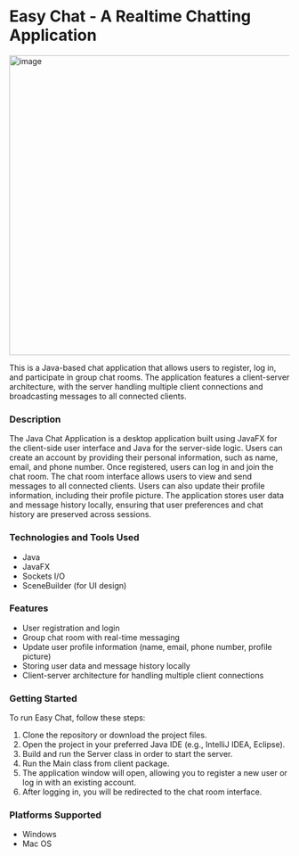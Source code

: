 
# Easy Chat - A Realtime Chatting Application

<img width="538" alt="image" src="https://github.com/nafisreza/easy-chat/assets/68966649/78c6a346-9396-463d-8ee2-740bb8cc5a37">

This is a Java-based chat application that allows users to register, log in, and participate in group chat rooms. The application features a client-server architecture, with the server handling multiple client connections and broadcasting messages to all connected clients.

### Description

The Java Chat Application is a desktop application built using JavaFX for the client-side user interface and Java for the server-side logic. Users can create an account by providing their personal information, such as name, email, and phone number. Once registered, users can log in and join the chat room.
The chat room interface allows users to view and send messages to all connected clients. Users can also update their profile information, including their profile picture. The application stores user data and message history locally, ensuring that user preferences and chat history are preserved across sessions.

### Technologies and Tools Used

- Java
- JavaFX
- Sockets I/O
- SceneBuilder (for UI design)

### Features
- User registration and login
- Group chat room with real-time messaging
- Update user profile information (name, email, phone number, profile picture)
- Storing user data and message history locally
- Client-server architecture for handling multiple client connections

### Getting Started
To run Easy Chat, follow these steps:

1. Clone the repository or download the project files.
2. Open the project in your preferred Java IDE (e.g., IntelliJ IDEA, Eclipse).
3. Build and run the Server class in order to start the server.
4. Run the Main class from client package.
5. The application window will open, allowing you to register a new user or log in with an existing account.
6. After logging in, you will be redirected to the chat room interface.

### Platforms Supported

* Windows
* Mac OS

